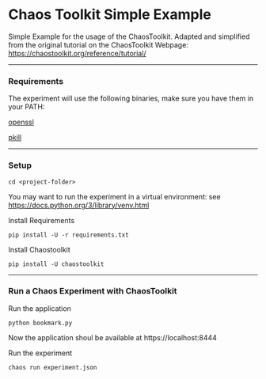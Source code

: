 # Chaos Toolkit Simple Example
Simple Example for the usage of the ChaosToolkit. Adapted and simplified from the original tutorial on the ChaosToolkit Webpage: https://chaostoolkit.org/reference/tutorial/

---
### Requirements
The experiment will use the following binaries, make sure you have them in your PATH:

[openssl](https://github.com/openssl/openssl)

[pkill](https://github.com/fosskers/pkill)


---
### Setup
```
cd <project-folder>
```

You may want to run the experiment in a virtual environment: see https://docs.python.org/3/library/venv.html

Install Requirements
```
pip install -U -r requirements.txt
```

Install Chaostoolkit
```
pip install -U chaostoolkit
```

---
### Run a Chaos Experiment with ChaosToolkit
Run the application
```
python bookmark.py
```
Now the application shoul be available at https://localhost:8444

Run the experiment
```
chaos run experiment.json
```

